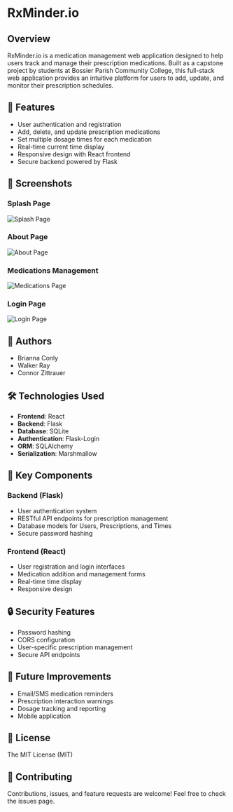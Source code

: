 
# RxMinder.io

## Overview

RxMinder.io is a medication management web application designed to help users track and manage their prescription medications. Built as a capstone project by students at Bossier Parish Community College, this full-stack web application provides an intuitive platform for users to add, update, and monitor their prescription schedules.

## 🚀 Features

- User authentication and registration
- Add, delete, and update prescription medications
- Set multiple dosage times for each medication
- Real-time current time display
- Responsive design with React frontend
- Secure backend powered by Flask

## 📸 Screenshots

### Splash Page
![Splash Page](https://user-images.githubusercontent.com/81932543/211704498-48097d19-9d43-44d8-a0c5-44f19f73c03f.png)

### About Page
![About Page](https://user-images.githubusercontent.com/81932543/211704634-bd9cc10e-269a-450d-9730-ff229ea1a0f0.png)

### Medications Management
![Medications Page](https://user-images.githubusercontent.com/81932543/211704889-33dff57f-3407-4904-87ab-cd7e59dc2d03.png)

### Login Page
![Login Page](https://user-images.githubusercontent.com/81932543/211704921-3f65429c-96bc-45c5-8c8c-7b63cd7b61eb.png)

## 👥 Authors

- Brianna Conly
- Walker Ray
- Connor Zittrauer

## 🛠 Technologies Used

- **Frontend**: React
- **Backend**: Flask
- **Database**: SQLite
- **Authentication**: Flask-Login
- **ORM**: SQLAlchemy
- **Serialization**: Marshmallow

## 🌟 Key Components

### Backend (Flask)
- User authentication system
- RESTful API endpoints for prescription management
- Database models for Users, Prescriptions, and Times
- Secure password hashing

### Frontend (React)
- User registration and login interfaces
- Medication addition and management forms
- Real-time time display
- Responsive design

## 🔒 Security Features
- Password hashing
- CORS configuration
- User-specific prescription management
- Secure API endpoints

## 🚧 Future Improvements
- Email/SMS medication reminders
- Prescription interaction warnings
- Dosage tracking and reporting
- Mobile application

## 📄 License
The MIT License (MIT)

## 🤝 Contributing
Contributions, issues, and feature requests are welcome! Feel free to check the issues page.
